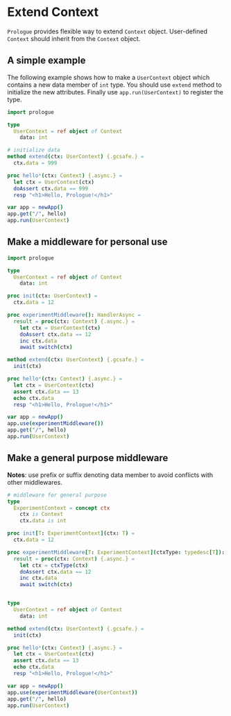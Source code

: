 # Extend Context

`Prologue` provides flexible way to extend `Context` object. User-defined `Context` should inherit from the `Context` object.

## A simple example

The following example shows how to make a `UserContext` object which contains
a new data member of `int` type. You should use `extend` method to initialize
the new attributes. Finally use `app.run(UserContext)` to register the type.

```nim
import prologue

type
  UserContext = ref object of Context
    data: int

# initialize data
method extend(ctx: UserContext) {.gcsafe.} =
  ctx.data = 999

proc hello*(ctx: Context) {.async.} =
  let ctx = UserContext(ctx)
  doAssert ctx.data == 999
  resp "<h1>Hello, Prologue!</h1>"

var app = newApp()
app.get("/", hello)
app.run(UserContext)
```

## Make a middleware for personal use

```nim
import prologue

type
  UserContext = ref object of Context
    data: int

proc init(ctx: UserContext) =
  ctx.data = 12

proc experimentMiddleware(): HandlerAsync =
  result = proc(ctx: Context) {.async.} =
    let ctx = UserContext(ctx)
    doAssert ctx.data == 12
    inc ctx.data
    await switch(ctx)

method extend(ctx: UserContext) {.gcsafe.} =
  init(ctx)

proc hello*(ctx: Context) {.async.} =
  let ctx = UserContext(ctx)
  assert ctx.data == 13
  echo ctx.data
  resp "<h1>Hello, Prologue!</h1>"

var app = newApp()
app.use(experimentMiddleware())
app.get("/", hello)
app.run(UserContext)
```

## Make a general purpose middleware

**Notes**: use prefix or suffix denoting data member to avoid conflicts with other middlewares.

```nim
# middleware for general purpose
type
  ExperimentContext = concept ctx
    ctx is Context
    ctx.data is int

proc init[T: ExperimentContext](ctx: T) =
  ctx.data = 12

proc experimentMiddleware[T: ExperimentContext](ctxType: typedesc[T]): HandlerAsync =
  result = proc(ctx: Context) {.async.} =
    let ctx = ctxType(ctx)
    doAssert ctx.data == 12
    inc ctx.data
    await switch(ctx)


type
  UserContext = ref object of Context
    data: int

method extend(ctx: UserContext) {.gcsafe.} =
  init(ctx)

proc hello*(ctx: Context) {.async.} =
  let ctx = UserContext(ctx)
  assert ctx.data == 13
  echo ctx.data
  resp "<h1>Hello, Prologue!</h1>"

var app = newApp()
app.use(experimentMiddleware(UserContext))
app.get("/", hello)
app.run(UserContext)
```
